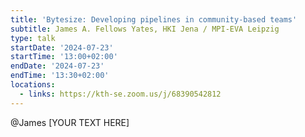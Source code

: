 ```yaml
---
title: 'Bytesize: Developing pipelines in community-based teams'
subtitle: James A. Fellows Yates, HKI Jena / MPI-EVA Leipzig
type: talk
startDate: '2024-07-23'
startTime: '13:00+02:00'
endDate: '2024-07-23'
endTime: '13:30+02:00'
locations:
  - links: https://kth-se.zoom.us/j/68390542812
---
```

@James [YOUR TEXT HERE]
